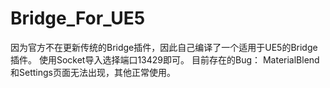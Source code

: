 # Bridge_For_UE5
因为官方不在更新传统的Bridge插件，因此自己编译了一个适用于UE5的Bridge插件。
使用Socket导入选择端口13429即可。
目前存在的Bug：
  MaterialBlend和Settings页面无法出现，其他正常使用。

